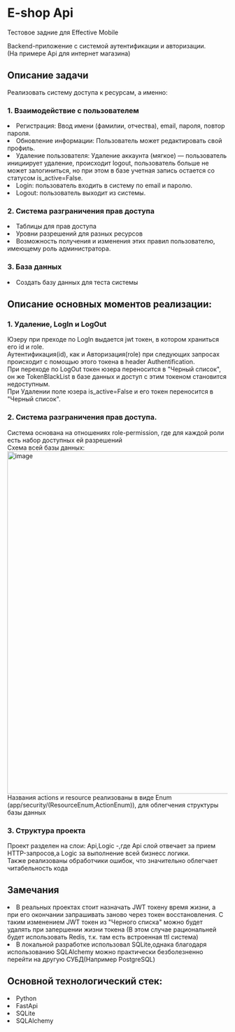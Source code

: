 
<h1>E-shop Api</h1>
Тестовое задние для Effective Mobile
  
Backend-приложение с системой аутентификации и авторизации.<br>
(На примере Api для интернет магазина)

<h2>Описание задачи</h2>

Реализовать систему доступа к ресурсам, а именно:

<h3>1. Взаимодействие с пользователем</h3>
  <li>Регистрация: Ввод имени (фамилии, отчества), email, пароля, повтор
  пароля.
  <li> Обновление информации: Пользователь может редактировать свой
  профиль.
  <li> Удаление пользователя: Удаление аккаунта (мягкое) — пользователь
  инициирует удаление, происходит logout, пользователь больше не может
  залогиниться, но при этом в базе учетная запись остается со статусом
  is_active=False.
  <li> Login: пользователь входить в систему по email и паролю.
  <li> Logout: пользователь выходит из системы.

<h3>2. Система разграничения прав доступа</h3>
  <li> Таблицы для прав доступа
  <li> Уровни разрешений для разных ресурсов
  <li> Возможность получения и изменения этих правил
  пользователю, имеющему роль администратора.

<h3>3. База данных</h3>
    <li>Создать базу данных для теста системы


<h2>Описание основных моментов реализации:</h2>
  <h3>1. Удаление, LogIn и LogOut</h3>
    Юзеру при преходе по LogIn выдается jwt токен, в котором храниться его id и role.<br>
    Аутентификация(id), как и Авторизация(role) при следующих запросах происходит с помощью этого токена в header Authentification.<br>
    При переходе по LogOut токен юзера переносится в "Черный список", он же TokenBlackList в базе данных и доступ с этим токеном становится недоступным.<br>
    При Удалении поле юзера is_active=False и его токен переносится в "Черный список".<br>

  <h3>2. Система разграничения прав доступа.</h3>
     Система основана на отношениях role-permission, где для каждой роли есть набор доступных ей разрешений<br>
     Схема всей базы данных:
     <img width="1282" height="781" alt="image" src="https://github.com/user-attachments/assets/61354208-d5e6-4338-8603-3f79d2111b2f" />
     Названия actions и resource реализованы в виде Enum (app/security/(ResourceEnum,ActionEnum)), для облегчения структуры базы данных
  <h3>3. Структура проекта</h3>
     Проект разделен на слои: Api,Logic -,где Api слой отвечает за прием HTTP-запросов,а Logic за выполнение всей бизнесс логики.<br>
     Также реализованы обработчики ошибок, что значительно облегчает читабельность кода

<h2>Замечания</h2>
<li> В реальных проектах стоит назначать JWT токену время жизни, а при его окончании запрашивать заново через токен восстановления. С таким изменением JWT токен из "Черного списка" можно будет удалять при запершении жизни токена (В этом случае рациональней будет использовать Redis, т.к. там есть встроенная ttl система)

<li> В локальной разработке использовал SQLite,однака благодаря использованию SQLAlchemy можно практически безболезненно перейти на другую СУБД(Например PostgreSQL)
   
<h2>Основной технологический стек:</h2>
<li>Python
<li>FastApi
<li>SQLite
<li>SQLAlchemy




